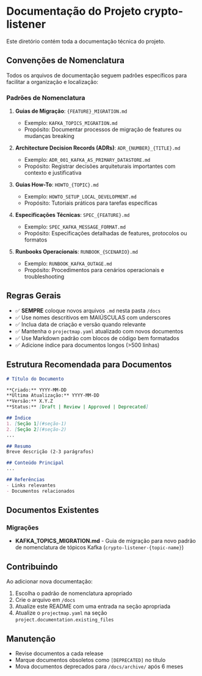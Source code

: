 # Documentação do Projeto crypto-listener

Este diretório contém toda a documentação técnica do projeto.

## Convenções de Nomenclatura

Todos os arquivos de documentação seguem padrões específicos para facilitar a organização e localização:

### Padrões de Nomenclatura

1. **Guias de Migração**: `{FEATURE}_MIGRATION.md`
   - Exemplo: `KAFKA_TOPICS_MIGRATION.md`
   - Propósito: Documentar processos de migração de features ou mudanças breaking

2. **Architecture Decision Records (ADRs)**: `ADR_{NUMBER}_{TITLE}.md`
   - Exemplo: `ADR_001_KAFKA_AS_PRIMARY_DATASTORE.md`
   - Propósito: Registrar decisões arquiteturais importantes com contexto e justificativa

3. **Guias How-To**: `HOWTO_{TOPIC}.md`
   - Exemplo: `HOWTO_SETUP_LOCAL_DEVELOPMENT.md`
   - Propósito: Tutoriais práticos para tarefas específicas

4. **Especificações Técnicas**: `SPEC_{FEATURE}.md`
   - Exemplo: `SPEC_KAFKA_MESSAGE_FORMAT.md`
   - Propósito: Especificações detalhadas de features, protocolos ou formatos

5. **Runbooks Operacionais**: `RUNBOOK_{SCENARIO}.md`
   - Exemplo: `RUNBOOK_KAFKA_OUTAGE.md`
   - Propósito: Procedimentos para cenários operacionais e troubleshooting

## Regras Gerais

- ✅ **SEMPRE** coloque novos arquivos `.md` nesta pasta `/docs`
- ✅ Use nomes descritivos em MAIÚSCULAS com underscores
- ✅ Inclua data de criação e versão quando relevante
- ✅ Mantenha o `projectmap.yaml` atualizado com novos documentos
- ✅ Use Markdown padrão com blocos de código bem formatados
- ✅ Adicione índice para documentos longos (>500 linhas)

## Estrutura Recomendada para Documentos

```markdown
# Título do Documento

**Criado:** YYYY-MM-DD  
**Última Atualização:** YYYY-MM-DD  
**Versão:** X.Y.Z  
**Status:** [Draft | Review | Approved | Deprecated]

## Índice
1. [Seção 1](#seção-1)
2. [Seção 2](#seção-2)
...

## Resumo
Breve descrição (2-3 parágrafos)

## Conteúdo Principal
...

## Referências
- Links relevantes
- Documentos relacionados
```

## Documentos Existentes

### Migrações
- **KAFKA_TOPICS_MIGRATION.md** - Guia de migração para novo padrão de nomenclatura de tópicos Kafka (`crypto-listener-{topic-name}`)

## Contribuindo

Ao adicionar nova documentação:

1. Escolha o padrão de nomenclatura apropriado
2. Crie o arquivo em `/docs`
3. Atualize este README com uma entrada na seção apropriada
4. Atualize o `projectmap.yaml` na seção `project.documentation.existing_files`

## Manutenção

- Revise documentos a cada release
- Marque documentos obsoletos como `[DEPRECATED]` no título
- Mova documentos deprecados para `/docs/archive/` após 6 meses

